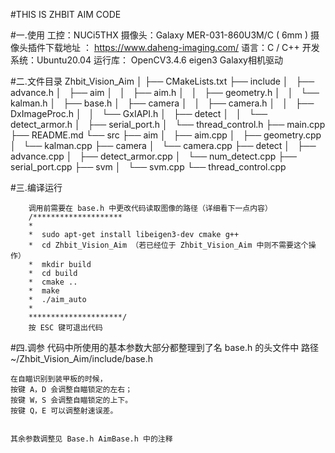#THIS IS ZHBIT AIM CODE

#一.使用
	工控：NUCi5THX
	摄像头：Galaxy  MER-031-860U3M/C ( 6mm ) 
		摄像头插件下载地址 ：  https://www.daheng-imaging.com/
	语言：C / C++
	开发系统：Ubuntu20.04
	运行库： OpenCV3.4.6  eigen3  Galaxy相机驱动
    
    
#二.文件目录
	Zhbit_Vision_Aim
		│
	├── CMakeLists.txt
	├── include
	│   ├── advance.h
	│   ├── aim
	│   │   ├── aim.h
	│   │   ├── geometry.h
	│   │   └── kalman.h
	│   ├── base.h
	│   ├── camera
	│   │   ├── camera.h
	│   │   ├── DxImageProc.h
	│   │   └── GxIAPI.h
	│   ├── detect
	│   │   └── detect_armor.h
	│   ├── serial_port.h
	│   └── thread_control.h
	├── main.cpp
	├── README.md
	└── src
	   	├── aim
	    │   ├── aim.cpp
	    │   ├── geometry.cpp
	    │   └── kalman.cpp
	    ├── camera
	    │   └── camera.cpp
	    ├── detect
	    │   ├── advance.cpp
	    │   ├── detect_armor.cpp
 	    │   └── num_detect.cpp
	    ├── serial_port.cpp
 	    ├── svm
	    │   └── svm.cpp
	    └── thread_control.cpp



#三.编译运行

		调用前需要在 base.h 中更改代码读取图像的路径（详细看下一点内容）
		/********************
		*
		*  sudo apt-get install libeigen3-dev cmake g++
		*  cd Zhbit_Vision_Aim （若已经位于 Zhbit_Vision_Aim 中则不需要这个操作）
		*  mkdir build
		*  cd build
		*  cmake ..
		*  make
		*  ./aim_auto
		*  
		*********************/
		按 ESC 键可退出代码
    
    
    
#四.调参
	代码中所使用的基本参数大部分都整理到了名 base.h 的头文件中
	路径 ~/Zhbit_Vision_Aim/include/base.h

	在自瞄识别到装甲板的时候，
	按键 A，D 会调整自瞄锁定的左右；
	按键 W，S 会调整自瞄锁定的上下。
	按键 Q，E 可以调整射速误差。


	其余参数调整见 Base.h AimBase.h 中的注释
